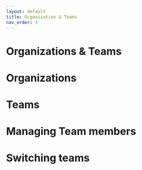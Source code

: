 ```yaml
---
layout: default
title: Organization & Teams
nav_order: 3
---
```

# Organizations & Teams

# Organizations

# Teams

# Managing Team members

# Switching teams
